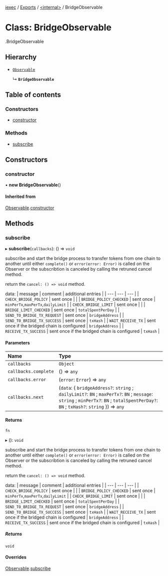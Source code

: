 [iexec](../README.md) / [Exports](../modules.md) / [<internal\>](../modules/internal_.md) / BridgeObservable

# Class: BridgeObservable

[<internal>](../modules/internal_.md).BridgeObservable

## Hierarchy

- [`Observable`](internal_.Observable.md)

  ↳ **`BridgeObservable`**

## Table of contents

### Constructors

- [constructor](internal_.BridgeObservable.md#constructor)

### Methods

- [subscribe](internal_.BridgeObservable.md#subscribe)

## Constructors

### constructor

• **new BridgeObservable**()

#### Inherited from

[Observable](internal_.Observable.md).[constructor](internal_.Observable.md#constructor)

## Methods

### subscribe

▸ **subscribe**(`callbacks`): () => `void`

subscribe and start the bridge process to transfer tokens from one chain to another until either `complete()` or `error(error: Error)` is called on the Observer or the subscribtion is canceled by calling the retruned cancel method.

return the `cancel: () => void` method.

data:
| message | comment | additional entries |
| --- | --- | --- |
| `CHECK_BRIDGE_POLICY` | sent once | |
| `BRIDGE_POLICY_CHECKED` | sent once | `minPerTx`,`maxPerTx`,`dailyLimit` |
| `CHECK_BRIDGE_LIMIT` | sent once |  |
| `BRIDGE_LIMIT_CHECKED` | sent once | `totalSpentPerDay` |
| `SEND_TO_BRIDGE_TX_REQUEST` | sent once | `bridgeAddress` |
| `SEND_TO_BRIDGE_TX_SUCCESS` | sent once | `txHash` |
| `WAIT_RECEIVE_TX` | sent once if the bridged chain is configured | `bridgeAddress` |
| `RECEIVE_TX_SUCCESS` | sent once if the bridged chain is configured | `txHash` |

#### Parameters

| Name | Type |
| :------ | :------ |
| `callbacks` | `Object` |
| `callbacks.complete` | () => `any` |
| `callbacks.error` | (`error`: `Error`) => `any` |
| `callbacks.next` | (`data`: { `bridgeAddress?`: `string` ; `dailyLimit?`: `BN` ; `maxPerTx?`: `BN` ; `message`: `string` ; `minPerTx?`: `BN` ; `totalSpentPerDay?`: `BN` ; `txHash?`: `string`  }) => `any` |

#### Returns

`fn`

▸ (): `void`

subscribe and start the bridge process to transfer tokens from one chain to another until either `complete()` or `error(error: Error)` is called on the Observer or the subscribtion is canceled by calling the retruned cancel method.

return the `cancel: () => void` method.

data:
| message | comment | additional entries |
| --- | --- | --- |
| `CHECK_BRIDGE_POLICY` | sent once | |
| `BRIDGE_POLICY_CHECKED` | sent once | `minPerTx`,`maxPerTx`,`dailyLimit` |
| `CHECK_BRIDGE_LIMIT` | sent once |  |
| `BRIDGE_LIMIT_CHECKED` | sent once | `totalSpentPerDay` |
| `SEND_TO_BRIDGE_TX_REQUEST` | sent once | `bridgeAddress` |
| `SEND_TO_BRIDGE_TX_SUCCESS` | sent once | `txHash` |
| `WAIT_RECEIVE_TX` | sent once if the bridged chain is configured | `bridgeAddress` |
| `RECEIVE_TX_SUCCESS` | sent once if the bridged chain is configured | `txHash` |

##### Returns

`void`

#### Overrides

[Observable](internal_.Observable.md).[subscribe](internal_.Observable.md#subscribe)
